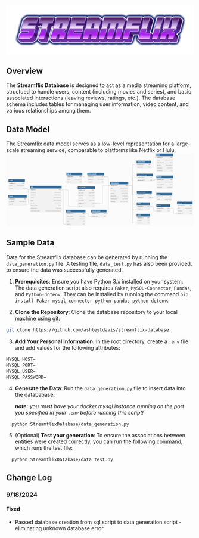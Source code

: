 <img src="StreamflixDatabase\assets\streamflix-logo.png" alt="Streamflix Logo" />

## Overview
The **Streamflix Database** is designed to act as a media streaming platform, structued to handle users, content (including movies and series), and basic associated interactions (leaving reviews, ratings, etc.). The database schema includes tables for managing user information, video content, and various relationships among them.


## Data Model
The Streamflix data model serves as a low-level representation for a large-scale streaming service, comparable to platforms like Netflix or Hulu.
<img src="StreamflixDatabase\assets\streamflix-database-diagram.png" alt="Relational Diagram" />


## Sample Data
Data for the Streamflix database can be generated by running the `data_generation.py` file. A testing file, `data_test.py` has also been provided, to ensure the data was successfully generated. 

1. **Prerequisites**: Ensure you have Python 3.x installed on your system. The data generation script also requires `Faker`, `MySQL-Connector`, `Pandas`, and `Python-dotenv`. They can be installed by running the command `pip install Faker mysql-connector-python pandas python-dotenv`.

2. **Clone the Repository**: Clone the database repository to your local machine using git:

  ```bash
  git clone https://github.com/ashleytdavis/streamflix-database
  ```

3. **Add Your Personal Information**: In the root directory, create a `.env` file and add values for the following attributes:
```
MYSQL_HOST=
MYSQL_PORT=
MYSQL_USER=
MYSQL_PASSWORD=
```

4. **Generate the Data**: Run the `data_generation.py` file to insert data into the datababase:

     _**note:** you must have your docker mysql instance running on the port you specified in your `.env` before running this script!_
  ```
    python StreamflixDatabase/data_generation.py
  ```

5. (Optional) **Test your generation**: To ensure the associations between entities were created correctly, you can run the following command, which runs the test file:
  ```
    python StreamflixDatabase/data_test.py
  ```

## Change Log
### 9/18/2024
#### Fixed
- Passed database creation from sql script to data generation script - eliminating unknown database error
